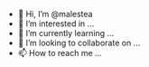 - 👋 Hi, I’m @malestea
- 👀 I’m interested in ...
- 🌱 I’m currently learning ...
- 💞️ I’m looking to collaborate on ...
- 📫 How to reach me ...

<!---
malestea/malestea is a ✨ special ✨ repository because its `README.md` (this file) appears on your GitHub profile.
You can click the Preview link to take a look at your changes.
--->
